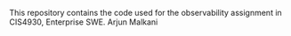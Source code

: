 This repository contains the code used for the observability assignment in CIS4930, Enterprise SWE.
Arjun Malkani
